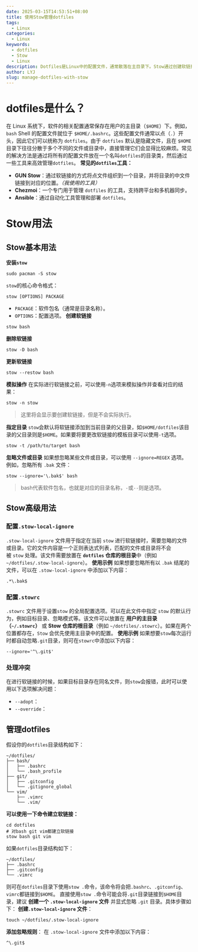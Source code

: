 ```yaml
---
date: 2025-03-15T14:53:51+08:00
title: 使用Stow管理dotfiles
tags:
  - Linux
categories:
  - Linux
keywords:
  - dotfiles
  - Stow
  - Linux
description: Dotfiles是Linux中的配置文件，通常散落在主目录下。Stow通过创建软链接，将Dotfiles集中到~/dotfiles目录中统一管理。本文介绍Stow的基本用法（安装、链接、删除、更新）和高级功能（如.stow-local-ignore、.stowrc），并提供管理Bash、Git、Vim等配置的示例，帮助用户高效组织Dotfiles，避免意外链接。
author: LYJ
slug: manage-dotfiles-with-stow
---
```

# dotfiles是什么？
在 Linux 系统下，软件的相关配置通常保存在用户的主目录（`$HOME`）下。例如，`bash` Shell 的配置文件就位于 `$HOME/.bashrc`。这些配置文件通常以点（`.`）开头，因此它们可以统称为 `dotfiles`。由于 `dotfiles` 默认是隐藏文件，且在 `$HOME` 目录下往往分散于多个不同的文件或目录中，直接管理它们会显得比较麻烦。常见的解决方法是通过将所有的配置文件放在一个名叫`dotfiles`的目录类，然后通过一些工具来高效管理`dotfiles`。
**常见的`dotfiles`工具：**
* **GUN Stow**：通过软链接的方式将点文件组织到一个目录，并将目录的中文件链接到对应的位置。*（我使用的工具）*
* **Chezmoi**：一个专门用于管理 `dotfiles` 的工具，支持跨平台和多机器同步。
* **Ansible**：通过自动化工具管理和部署 `dotfiles`。
# Stow用法
## Stow基本用法
**安装`stow`**
```
sudo pacman -S stow
```
`stow`的核心命令格式：
```
stow [OPTIONS] PACKAGE
```
* `PACKAGE`：软件包名（通常是目录名称）。
* `OPTIONS`：配置选项。
**创建软链接**
```
stow bash
```
**删除软链接**
```
stow -D bash
```
**更新软链接**
```
stow --restow bash
```
**模拟操作**
在实际进行软链接之前，可以使用`-n`选项来模拟操作并查看对应的结果：
```
stow -n stow
```
> 这里将会显示要创建软链接，但是不会实际执行。

**指定目录**
`stow`会默认将软链接添加到当前目录的父目录，如`$HOME/dotfiles`该目录的父目录则是`$HOME`。如果要将要更改软链接的模板目录可以使用`-t`选项。
```
stow -t /path/to/target bash
```
**忽略文件或目录**
如果想忽略某些文件或目录，可以使用 `--ignore=REGEX` 选项。例如，忽略所有 `.bak` 文件：
```
stow --ignore='\.bak$' bash
```

> bash代表软件包名，也就是对应的目录名称，`-`或`--`则是选项。

## Stow高级用法
### 配置`.stow-local-ignore`
`.stow-local-ignore` 文件用于指定在当前 `stow` 进行软链接时，需要忽略的文件或目录。它的文件内容是一个正则表达式列表，匹配的文件或目录将不会被 `stow` 处理。该文件需要放置在 **`dotfiles` 仓库的根目录**中（例如 `~/dotfiles/.stow-local-ignore`）。
**使用示例**
如果想要忽略所有以 `.bak` 结尾的文件，可以在 `.stow-local-ignore` 中添加以下内容：
```
.*\.bak$
```
### 配置`.stowrc`
`.stowrc` 文件用于设置`stow` 的全局配置选项。可以在此文件中指定 `stow` 的默认行为，例如目标目录、忽略模式等。该文件可以放置在 **用户的主目录（`~/.stowrc`）** 或 **Stow 仓库的根目录**（例如 `~/dotfiles/.stowrc`）。如果在两个位置都存在，`Stow` 会优先使用主目录中的配置。
**使用示例**
如果想要`stow`每次运行时都自动忽略`.git`目录，则可在`stowrc`中添加以下内容：
```
--ignore='^\.git$'
```
### 处理冲突
在进行软链接的时候，如果目标目录存在同名文件，则`stow`会报错，此时可以使用以下选项解决问题：
* `--adopt`：
* `--override`：
## 管理dotfiles
假设你的`dotfiles`目录结构如下：
```
~/dotfiles/
├── bash/
│   ├── .bashrc
│   └── .bash_profile
├── git/
│   ├── .gitconfig
│   └── .gitignore_global
└── vim/
    ├── .vimrc
    └── .vim/
```
**可以使用一下命令建立软链接：**
```
cd dotfiles
# 对bash git vim都建立软链接
stow bash git vim
```
如果`dotfiles`目录结构如下：
```
~/dotfiles/
├── .bashrc
├── .gitconfig
└── .vimrc
```
则可在`dotfiles`目录下使用`stow .`命令，该命令将会把`.bashrc`、`.gitconfig`、`vimrc`都链接到`$HOME`。 直接使用`stow .`命令可能会将`.git`目录链接到`$HOME`目录，建议 **创建一个 `.stow-local-ignore` 文件** 并显式忽略 `.git` 目录。具体步骤如下：
**创建`.stow-local-ignore` 文件**：
```
touch ~/dotfiles/.stow-local-ignore
```
**添加忽略规则**：
在 `.stow-local-ignore` 文件中添加以下内容：
```
^\.git$
```
